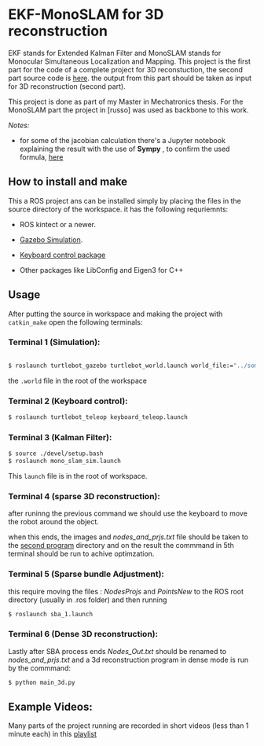 # EKF-MonoSLAM for 3D reconstruction

EKF stands for Extended Kalman Filter and MonoSLAM stands for Monocular Simultaneous Localization and Mapping.
This project is the first part for the code of a complete project for 3D reconstuction, the second part source code is [here](https://github.com/engyasin/3D-reconstruction_with_known_poses). the output from this part should be taken as input for 3D reconstruction (second part).

This project is done as part of my Master in Mechatronics thesis. For the MonoSLAM part the project in [russo] was used as backbone to this work.

*Notes:*
- for some of the jacobian calculation there's a Jupyter notebook explaining the result with the use of **Sympy** , to confirm the used formula, [here](https://github.com/engyasin/EKF-MonoSLAM_for_3D-reconstruction/blob/master/mono-slam/reference/Sympy_monoslam_jacobian_1.ipynb)

## How to install and make
This a ROS project ans can be installed simply by placing the files in the source directory of the workspace. it has the following requriemnts:

* ROS kintect or a newer.

* [Gazebo Simulation](http://gazebosim.org/).

* [Keyboard control package](https://wiki.ros.org/turtlebot_teleop)

* Other packages like LibConfig and Eigen3 for C++

## Usage

After putting the source in workspace and making the project with `catkin_make` open the following terminals:

### Terminal 1 (Simulation):

```bash

$ roslaunch turtlebot_gazebo turtlebot_world.launch world_file:="../some_world9.world"
```
the `.world` file in the root of the workspace

### Terminal 2 (Keyboard control):
```bash
$ roslaunch turtlebot_teleop keyboard_teleop.launch
```

### Terminal 3 (Kalman Filter):
```bash
$ source ./devel/setup.bash
$ roslaunch mono_slam_sim.launch
```

This `launch` file is in the root of workspace.

### Terminal 4 (sparse 3D reconstruction):
after runinng the previous command we should use the keyboard to move the robot around the object.

when this ends, the images and *nodes_and_prjs.txt* file should be taken to the [second program](https://github.com/engyasin/3D-reconstruction_with_known_poses) directory and on the result the commmand in 5th terminal should be run to achive optimzation.

### Terminal 5 (Sparse bundle Adjustment):

this require moving the files : *NodesProjs* and *PointsNew* to the ROS root directory (usually in .ros folder) and then running
```bash
$ roslaunch sba_1.launch
```

### Terminal 6 (Dense 3D reconstruction):
Lastly after SBA process ends *Nodes_Out.txt* should be renamed to *nodes_and_prjs.txt* and a 3d reconstruction program in dense mode is run by the commmand:

```bash
$ python main_3d.py
```

## Example Videos:
Many parts of the project running are recorded in short videos (less than 1 minute each) in this [playlist](https://www.youtube.com/playlist?list=PLKdJ5omea_pRlrw_EUnQFm7ZJqasIBBFa)

